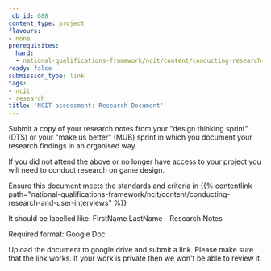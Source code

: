 ```yaml
---
_db_id: 688
content_type: project
flavours:
- none
prerequisites:
  hard:
  - national-qualifications-framework/ncit/content/conducting-research-and-user-interviews
ready: false
submission_type: link
tags:
- ncit
- research
title: 'NCIT assessment: Research Document'
---
```


Submit a copy of your research notes from your "design thinking sprint" (DTS) or your "make us better" (MUB) sprint in which you document your research findings in an organised way. 

If you did not attend the above or no longer have access to your project you will need to conduct research on game design. 

Ensure this document meets the standards and criteria in {{% contentlink path="national-qualifications-framework/ncit/content/conducting-research-and-user-interviews" %}}

It should be labelled like: FirstName LastName - Research Notes
   
Required format: Google Doc

Upload the document to google drive and submit a link. Please make sure that the link works. If your work is private then we won't be able to review it.
